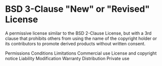 BSD 3-Clause "New" or "Revised" License
=======================================

A permissive license similar to the BSD 2-Clause License, but with a 3rd clause that prohibits others from using the
name of the copyright holder or its contributors to promote derived products without written consent.

Permissions                      Conditions                                                    Limitations
Commercial use                   License and copyright notice                                  Liability
Modification                                                                                   Warranty
Distribution
Private use
